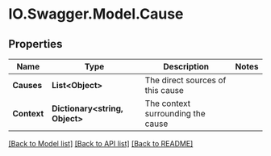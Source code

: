# IO.Swagger.Model.Cause
## Properties

Name | Type | Description | Notes
------------ | ------------- | ------------- | -------------
**Causes** | **List&lt;Object&gt;** | The direct sources of this cause | 
**Context** | **Dictionary&lt;string, Object&gt;** | The context surrounding the cause | 

[[Back to Model list]](../README.md#documentation-for-models) [[Back to API list]](../README.md#documentation-for-api-endpoints) [[Back to README]](../README.md)

